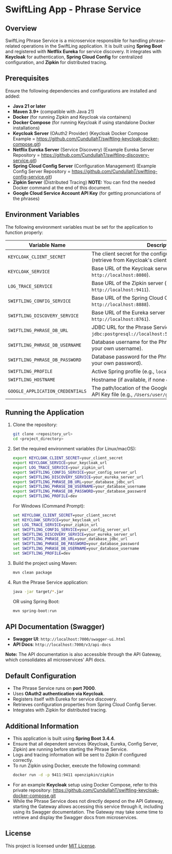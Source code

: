 # SwiftLing App - Phrase Service

## Overview
SwiftLing Phrase Service is a microservice responsible for handling phrase-related operations in the SwiftLing application. It is built using **Spring Boot** and registered with **Netflix Eureka** for service discovery. It integrates with **Keycloak** for authentication, **Spring Cloud Config** for centralized configuration, and **Zipkin** for distributed tracing.

## Prerequisites
Ensure the following dependencies and configurations are installed and added:
- **Java 21 or later**
- **Maven 3.9+** (compatible with Java 21)
- **Docker** (for running Zipkin and Keycloak via containers)
- **Docker Compose** (for running Keycloak if using standalone Docker installations)
- **Keycloak Server** (OAuth2 Provider) (Keycloak Docker Compose Example = https://github.com/CundullahT/swiftling-keycloak-docker-compose.git)
- **Netflix Eureka Server** (Service Discovery) (Example Eureka Server Repository = https://github.com/CundullahT/swiftling-discovery-service.git)
- **Spring Cloud Config Server** (Configuration Management) (Example Config Server Repository = https://github.com/CundullahT/swiftling-config-service.git)
- **Zipkin Server** (Distributed Tracing) **NOTE:** You can find the needed Docker command at the end of this document.
- **Google Cloud Service Account API Key** (for getting pronunciations of the phrases)

## Environment Variables
The following environment variables must be set for the application to function properly:

| Variable Name                     | Description                                                                                                  |
|-----------------------------------|--------------------------------------------------------------------------------------------------------------|
| `KEYCLOAK_CLIENT_SECRET`          | The client secret for the configured Keycloak client (retrieve from Keycloak's client credentials tab).      |
| `KEYCLOAK_SERVICE`                | Base URL of the Keycloak server (e.g., `http://localhost:8080`).                                             |
| `LOG_TRACE_SERVICE`               | Base URL of the Zipkin server (e.g., `http://localhost:9411`).                                               |
| `SWIFTLING_CONFIG_SERVICE`        | Base URL of the Spring Cloud Config Server (e.g., `http://localhost:8888`).                                  |
| `SWIFTLING_DISCOVERY_SERVICE`     | Base URL of the Eureka server (e.g., `http://localhost:8761`).                                               |
| `SWIFTLING_PHRASE_DB_URL`         | JDBC URL for the Phrase Service database (e.g., `jdbc:postgresql://localhost:5432/swiftling_phrase_db`).     |
| `SWIFTLING_PHRASE_DB_USERNAME`    | Database username for the Phrase Service database (set your own username).                                   |
| `SWIFTLING_PHRASE_DB_PASSWORD`    | Database password for the Phrase Service database (set your own password).                                   |
| `SWIFTLING_PROFILE`               | Active Spring profile (e.g., `local`, `dev`, `prod`).                                                        |
| `SWIFTLING_HOSTNAME`              | Hostname (if available, if none `demo` can be used).                                                         |
| `GOOGLE_APPLICATION_CREDENTIALS`  | The path/location of the Google Cloud Service Account API Key file (e.g., `/Users/user/gc_key/my_key.json`). |

## Running the Application
1. Clone the repository:
   ```sh
   git clone <repository_url>
   cd <project_directory>
   ```
2. Set the required environment variables (for Linux/macOS):
   ```sh
   export KEYCLOAK_CLIENT_SECRET=your_client_secret
   export KEYCLOAK_SERVICE=your_keycloak_url
   export LOG_TRACE_SERVICE=your_zipkin_url
   export SWIFTLING_CONFIG_SERVICE=your_config_server_url
   export SWIFTLING_DISCOVERY_SERVICE=your_eureka_server_url
   export SWIFTLING_PHRASE_DB_URL=your_database_jdbc_url
   export SWIFTLING_PHRASE_DB_USERNAME=your_database_username
   export SWIFTLING_PHRASE_DB_PASSWORD=your_database_password
   export SWIFTLING_PROFILE=dev
   ```
   For Windows (Command Prompt):
   ```cmd
   set KEYCLOAK_CLIENT_SECRET=your_client_secret
   set KEYCLOAK_SERVICE=your_keycloak_url
   set LOG_TRACE_SERVICE=your_zipkin_url
   set SWIFTLING_CONFIG_SERVICE=your_config_server_url
   set SWIFTLING_DISCOVERY_SERVICE=your_eureka_server_url
   set SWIFTLING_PHRASE_DB_URL=your_database_jdbc_url
   set SWIFTLING_PHRASE_DB_PASSWORD=your_database_password
   set SWIFTLING_PHRASE_DB_USERNAME=your_database_username
   set SWIFTLING_PROFILE=dev
   ```
3. Build the project using Maven:
   ```sh
   mvn clean package
   ```
4. Run the Phrase Service application:
   ```sh
   java -jar target/*.jar
   ```
   OR using Spring Boot:
   ```sh
   mvn spring-boot:run
   ```

## API Documentation (Swagger)
- **Swagger UI**: `http://localhost:7000/swagger-ui.html`
- **API Docs**: `http://localhost:7000/v3/api-docs`

**Note:** The API documentation is also accessible through the API Gateway, which consolidates all microservices' API docs.

## Default Configuration
- The Phrase Service runs on **port 7000**.
- Uses **OAuth2 authentication via Keycloak**.
- Registers itself with Eureka for service discovery.
- Retrieves configuration properties from Spring Cloud Config Server.
- Integrates with Zipkin for distributed tracing.

## Additional Information
- This application is built using **Spring Boot 3.4.4**.
- Ensure that all dependent services (Keycloak, Eureka, Config Server, Zipkin) are running before starting the Phrase Service.
- Logs and tracing information will be sent to Zipkin if configured correctly.
- To run Zipkin using Docker, execute the following command:
  ```sh
  docker run -d -p 9411:9411 openzipkin/zipkin
  ```
- For an example **Keycloak** setup using Docker Compose, refer to this private repository:
  https://github.com/CundullahT/swiftling-keycloak-docker-compose.git
- While the Phrase Service does not directly depend on the API Gateway, starting the Gateway allows accessing this service through it, including using its Swagger documentation. The Gateway may take some time to retrieve and display the Swagger docs from microservices.

## License
This project is licensed under [MIT License](LICENSE).
